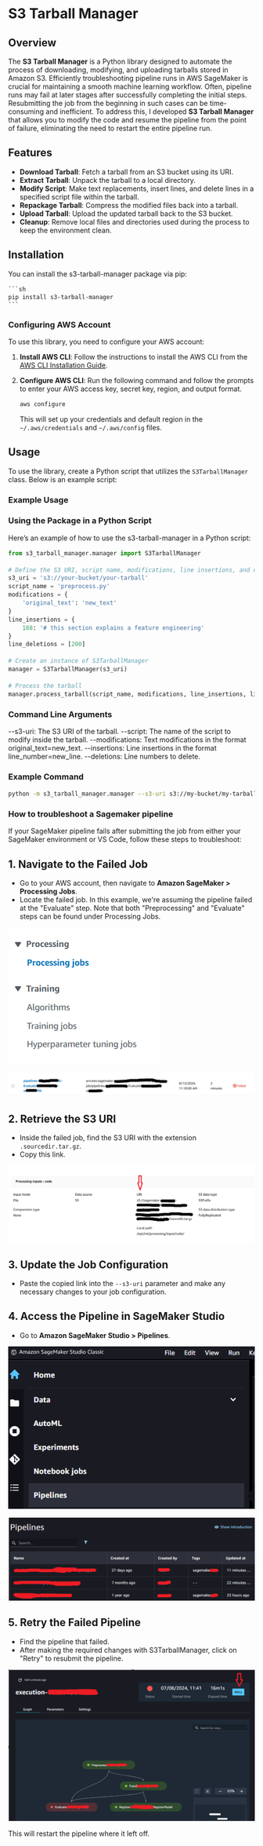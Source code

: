 # S3 Tarball Manager

## Overview

The **S3 Tarball Manager** is a Python library designed to automate the process of downloading, modifying, and uploading tarballs stored in Amazon S3. Efficiently troubleshooting pipeline runs in AWS SageMaker is crucial for maintaining a smooth machine learning workflow. Often, pipeline runs may fail at later stages after successfully completing the initial steps. Resubmitting the job from the beginning in such cases can be time-consuming and inefficient. To address this, I developed **S3 Tarball Manager** that allows you to modify the code and resume the pipeline from the point of failure, eliminating the need to restart the entire pipeline run.

## Features

- **Download Tarball**: Fetch a tarball from an S3 bucket using its URI.
- **Extract Tarball**: Unpack the tarball to a local directory.
- **Modify Script**: Make text replacements, insert lines, and delete lines in a specified script file within the tarball.
- **Repackage Tarball**: Compress the modified files back into a tarball.
- **Upload Tarball**: Upload the updated tarball back to the S3 bucket.
- **Cleanup**: Remove local files and directories used during the process to keep the environment clean.

## Installation

You can install the s3-tarball-manager package via pip:

    ```sh
    pip install s3-tarball-manager
    ```

### Configuring AWS Account

To use this library, you need to configure your AWS account:

1. **Install AWS CLI**: Follow the instructions to install the AWS CLI from the [AWS CLI Installation Guide](https://docs.aws.amazon.com/cli/latest/userguide/install-cliv2.html).

2. **Configure AWS CLI**: Run the following command and follow the prompts to enter your AWS access key, secret key, region, and output format.

    ```sh
    aws configure
    ```

    This will set up your credentials and default region in the `~/.aws/credentials` and `~/.aws/config` files.

## Usage

To use the library, create a Python script that utilizes the `S3TarballManager` class. Below is an example script:

### Example Usage

### Using the Package in a Python Script
Here’s an example of how to use the s3-tarball-manager in a Python script:


```python
from s3_tarball_manager.manager import S3TarballManager

# Define the S3 URI, script name, modifications, line insertions, and deletions
s3_uri = 's3://your-bucket/your-tarball'
script_name = 'preprocess.py'
modifications = {
    'original_text': 'new_text'
}
line_insertions = {
    188: '# this section explains a feature engineering'
}
line_deletions = [200]

# Create an instance of S3TarballManager
manager = S3TarballManager(s3_uri)

# Process the tarball
manager.process_tarball(script_name, modifications, line_insertions, line_deletions)
```

### Command Line Arguments
--s3-uri: The S3 URI of the tarball.
--script: The name of the script to modify inside the tarball.
--modifications: Text modifications in the format original_text=new_text.
--insertions: Line insertions in the format line_number=new_line.
--deletions: Line numbers to delete.


### Example Command


```sh
python -m s3_tarball_manager.manager --s3-uri s3://my-bucket/my-tarball.tar.gz --script preprocess.py --modifications "original_text=new_text" --insertions "188=# this section explains a feature engineering" --deletions 200
```


### How to troubleshoot a Sagemaker pipeline

If your SageMaker pipeline fails after submitting the job from either your SageMaker environment or VS Code, follow these steps to troubleshoot:

## 1. Navigate to the Failed Job
- Go to your AWS account, then navigate to **Amazon SageMaker > Processing Jobs**.
- Locate the failed job. In this example, we're assuming the pipeline failed at the "Evaluate" step. Note that both "Preprocessing" and "Evaluate" steps can be found under Processing Jobs.

![Processing and Training Tabs](Figs/processing_tab.png)

![Failed Job Example](Figs/failed_job.png)

## 2. Retrieve the S3 URI
- Inside the failed job, find the S3 URI with the extension `.sourcedir.tar.gz`.
- Copy this link.

![Locate .sourcedir.tar.gz](Figs/S3_URI.png)

## 3. Update the Job Configuration
- Paste the copied link into the `--s3-uri` parameter and make any necessary changes to your job configuration.

## 4. Access the Pipeline in SageMaker Studio
- Go to **Amazon SageMaker Studio > Pipelines**.

![SageMaker Studio Home](Figs/pipeline_tab.png)

![Pipelines List](Figs/pipeline_list.png)

## 5. Retry the Failed Pipeline
- Find the pipeline that failed.
- After making the required changes with S3TarballManager, click on "Retry" to resubmit the pipeline.

![Retry Failed Pipeline](Figs/pipeline_workflow_retry.png)

This will restart the pipeline where it left off.